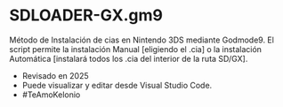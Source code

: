 # SDLOADER-GX.gm9 
Método de Instalación de cias en Nintendo 3DS mediante Godmode9. El script permite la instalación Manual [eligiendo el .cia] o la instalación Automática [instalará todos los .cia del interior de la ruta SD/GX].
- Revisado en 2025
- Puede visualizar y editar desde Visual Studio Code.
- #TeAmoKelonio
